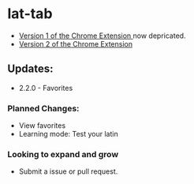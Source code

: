 # lat-tab
- [ Version 1 of the Chrome Extension ]( https://chrome.google.com/webstore/detail/lattab-learn-latin-prover/eiocjaocpmackhbaffoejkcmnfbdpgpj ) now depricated.
- [ Version 2 of the Chrome Extension ]( https://chrome.google.com/webstore/detail/lattab-20-latin-proverbs/lnbjfdfjlppgedgfbplminickpldmcin )

## Updates:
- 2.2.0 - Favorites

### Planned Changes:
- View favorites
- Learning mode: Test your latin

### Looking to expand and grow
- Submit a issue or pull request.
